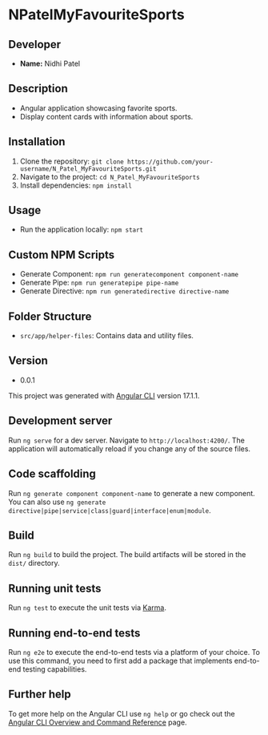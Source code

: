 # NPatelMyFavouriteSports

## Developer
- **Name:** Nidhi Patel

## Description
- Angular application showcasing favorite sports.
- Display content cards with information about sports.

## Installation
1. Clone the repository: `git clone https://github.com/your-username/N_Patel_MyFavouriteSports.git`
2. Navigate to the project: `cd N_Patel_MyFavouriteSports`
3. Install dependencies: `npm install`

## Usage
- Run the application locally: `npm start`

## Custom NPM Scripts
- Generate Component: `npm run generatecomponent component-name`
- Generate Pipe: `npm run generatepipe pipe-name`
- Generate Directive: `npm run generatedirective directive-name`

## Folder Structure
- `src/app/helper-files`: Contains data and utility files.

## Version
- 0.0.1




This project was generated with [Angular CLI](https://github.com/angular/angular-cli) version 17.1.1.

## Development server

Run `ng serve` for a dev server. Navigate to `http://localhost:4200/`. The application will automatically reload if you change any of the source files.

## Code scaffolding

Run `ng generate component component-name` to generate a new component. You can also use `ng generate directive|pipe|service|class|guard|interface|enum|module`.

## Build

Run `ng build` to build the project. The build artifacts will be stored in the `dist/` directory.

## Running unit tests

Run `ng test` to execute the unit tests via [Karma](https://karma-runner.github.io).

## Running end-to-end tests

Run `ng e2e` to execute the end-to-end tests via a platform of your choice. To use this command, you need to first add a package that implements end-to-end testing capabilities.

## Further help

To get more help on the Angular CLI use `ng help` or go check out the [Angular CLI Overview and Command Reference](https://angular.io/cli) page.
